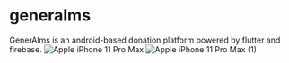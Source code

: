 # generalms

GenerAlms is an android-based donation platform powered by flutter and firebase.
![Apple iPhone 11 Pro Max](https://github.com/flaminghotcheetos69/GenerAlms/assets/134269269/2dcb819a-cd89-423f-abef-2145019eb5a7)
![Apple iPhone 11 Pro Max (1)](https://github.com/flaminghotcheetos69/GenerAlms/assets/134269269/bb6b4ebc-fc20-47fc-ab67-463ed49bc1c8)
